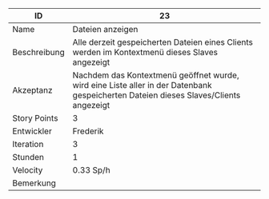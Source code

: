 | ID         |23|
|------------|-|
|Name        |Dateien anzeigen|
|Beschreibung|Alle derzeit gespeicherten Dateien eines Clients werden im Kontextmenü dieses Slaves angezeigt| 
|Akzeptanz   |Nachdem das Kontextmenü geöffnet wurde, wird eine Liste aller in der Datenbank gespeicherten Dateien dieses Slaves/Clients angezeigt|
|Story Points|3|
|Entwickler  |Frederik|
|Iteration   |3|
|Stunden     |1|
|Velocity    |0.33 Sp/h|
|Bemerkung   ||
